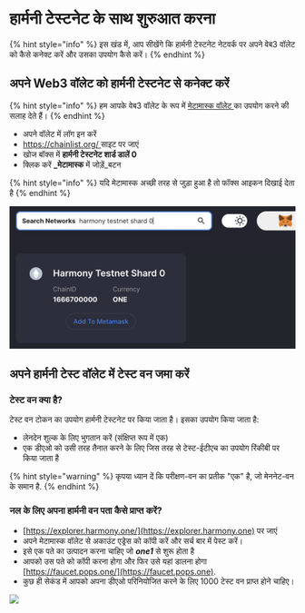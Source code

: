 # हार्मनी टेस्टनेट के साथ शुरुआत करना

{% hint style="info" %}
इस खंड में, आप सीखेंगे कि हार्मनी टेस्टनेट नेटवर्क पर अपने वेब3 वॉलेट को कैसे कनेक्ट करें और उसका उपयोग कैसे करें।
{% endhint %}

## अपने Web3 वॉलेट को हार्मनी टेस्टनेट से कनेक्ट करें

{% hint style="info" %}
हम आपके वेब3 वॉलेट के रूप में [मेटामास्क वॉलेट ](./)का उपयोग करने की सलाह देते हैं।
{% endhint %}

* अपने वॉलेट में लॉग इन करें
* &#x20;[https://chainlist.org/ ](https://chainlist.org/)साइट पर जाएं
* खोज बॉक्स में **हार्मनी टेस्टनेट शार्ड डालें 0**
* क्लिक करें **\_मेटामास्क** में जोड़ें\_बटन

{% hint style="info" %}
यदि मेटामास्क अच्छी तरह से जुड़ा हुआ है तो फॉक्स आइकन दिखाई देता है
{% endhint %}



![Add the Harmony testnet to Metamask using chainlist.org](<../../.gitbook/assets/Schermata 2022-01-26 alle 23.28.07.png>)

## अपने हार्मनी टेस्ट वॉलेट में टेस्ट वन जमा करें

### टेस्ट वन क्या है?

टेस्ट वन टोकन का उपयोग हार्मनी टेस्टनेट पर किया जाता है। इसका उपयोग किया जाता है:

* लेनदेन शुल्क के लिए भुगतान करें (संक्षिप्त रूप में एक)
* एक डीएओ को उसी तरह तैनात करने के लिए जिस तरह से टेस्ट-ईटीएच का उपयोग रिंकीबी पर किया जाता है

{% hint style="warning" %}
कृपया ध्यान दें कि परीक्षण-वन का प्रतीक "एक" है, जो मेननेट-वन के समान है.
{% endhint %}

### नल के लिए अपना हार्मनी वन पता कैसे प्राप्त करें?

* &#x20;[https://explorer.harmony.one/](https://explorer.harmony.one) पर जाएं
* अपने मेटामास्क वॉलेट से अकाउंट एड्रेस को कॉपी करें और सर्च बार में पेस्ट करें।
* इसे एक पते का उत्पादन करना चाहिए जो _**one1**_ से शुरू होता है
* आपको उस पते को कॉपी करना होगा और फिर उसे यहां डालना होगा [https://faucet.pops.one/](https://faucet.pops.one).
* कुछ ही सेकंड में आपको अपना डीएओ परिनियोजित करने के लिए 1000 टेस्ट वन प्राप्त होने चाहिए।

![](https://d33v4339jhl8k0.cloudfront.net/docs/assets/5c98a4fe0428633d2cf3fcf7/images/61db0984d268f00e10386d30/file-k4lsn7c6rW.png)
